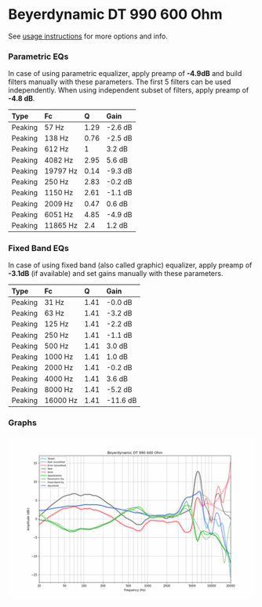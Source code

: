 # Beyerdynamic DT 990 600 Ohm
See [usage instructions](https://github.com/jaakkopasanen/AutoEq#usage) for more options and info.

### Parametric EQs
In case of using parametric equalizer, apply preamp of **-4.9dB** and build filters manually
with these parameters. The first 5 filters can be used independently.
When using independent subset of filters, apply preamp of **-4.8 dB**.

| Type    | Fc       |    Q | Gain    |
|:--------|:---------|:-----|:--------|
| Peaking | 57 Hz    | 1.29 | -2.6 dB |
| Peaking | 138 Hz   | 0.76 | -2.5 dB |
| Peaking | 612 Hz   | 1    | 3.2 dB  |
| Peaking | 4082 Hz  | 2.95 | 5.6 dB  |
| Peaking | 19797 Hz | 0.14 | -9.3 dB |
| Peaking | 250 Hz   | 2.83 | -0.2 dB |
| Peaking | 1150 Hz  | 2.61 | -1.1 dB |
| Peaking | 2009 Hz  | 0.47 | 0.6 dB  |
| Peaking | 6051 Hz  | 4.85 | -4.9 dB |
| Peaking | 11865 Hz | 2.4  | 1.2 dB  |

### Fixed Band EQs
In case of using fixed band (also called graphic) equalizer, apply preamp of **-3.1dB**
(if available) and set gains manually with these parameters.

| Type    | Fc       |    Q | Gain     |
|:--------|:---------|:-----|:---------|
| Peaking | 31 Hz    | 1.41 | -0.0 dB  |
| Peaking | 63 Hz    | 1.41 | -3.2 dB  |
| Peaking | 125 Hz   | 1.41 | -2.2 dB  |
| Peaking | 250 Hz   | 1.41 | -1.1 dB  |
| Peaking | 500 Hz   | 1.41 | 3.0 dB   |
| Peaking | 1000 Hz  | 1.41 | 1.0 dB   |
| Peaking | 2000 Hz  | 1.41 | -0.2 dB  |
| Peaking | 4000 Hz  | 1.41 | 3.6 dB   |
| Peaking | 8000 Hz  | 1.41 | -5.2 dB  |
| Peaking | 16000 Hz | 1.41 | -11.6 dB |

### Graphs
![](./Beyerdynamic%20DT%20990%20600%20Ohm.png)